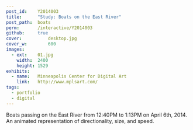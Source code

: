 ```yaml
---
post_id:    Y2014003
title:      "Study: Boats on the East River"
post_path:  boats
perm:       /interactive/Y2014003
github:     true
cover:			desktop.jpg
cover_w:		600
images:
  - ext:    01.jpg
    width:  2400
    height: 1529
exhibits:
  - name:   Minneapolis Center for Digital Art
    link:   http://www.mplsart.com/
tags:
  - portfolio
  - digital
---
```

Boats passing on the East River from 12:40PM to 1:13PM on April 6th, 2014. An animated representation of directionality, size, and speed.